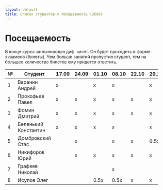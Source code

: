 ```yaml
---
layout: default
title: Список студентов и посещаемость (2009)
---
```


# Посещаемость

В конце курса запланирован диф. зачет. Он будет проходить в форме экзамена (билеты). Чем больше занятий пропустил студент, тем на большее количество билетов ему придется ответить.

|№| Студент                | 17.09 | 24.09 | 01.10 | 08.10 | 22.10 | 29.10 | 05.11 | 12.11 | 19.11 | 26.11 | 03.12 | 10.12 | 17.12 |
|-|------------------------|-------|-------|-------|-------|-------|-------|-------|-------|-------|-------|-------|-------|-------|
|1| Васенин Андрей         |   x   |       |   x   |   x   |       |   x   |   x   |   x   |   x   |   x   |       |       |       |
|2| Прокофьев Павел        |   x   |   x   |   x   |   x   |   x   |   x   |   x   |   x   |   x   |   x   |   x   |   x   |   x   |
|3| Фомин Дмитрий          |   x   |   x   |   x   |   x   |   x   |   x   |   x   |   x   |   x   |   x   |   x   |       |   x   |
|4| Беленький Константин   |   x   |   x   |   x   |   x   |       |   x   |   x   |   x   |   x   |       |       |   x   |   x   |
|5| Домбровский Стас       |       |   x   |       |   x   |   x   |  0.5x |       |       |   x   |   x   |   x   |       |       |
|6| Никифоров Юрий         |       |   x   |   x   |   x   |   x   |   x   |   x   |       |   x   |   x   |   x   |   x   |   x   |
|7| Графеев Николай        |       |       |       |   x   |       |       |   x   |       |       |       |       |       |       |
|8| Исупов Олег            |       |       | 0.5x  | 0.5x  |   x   |   x   |       |       |   x   |       |       |       |       |



